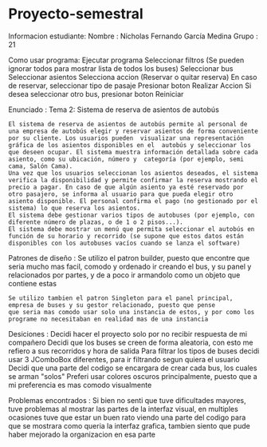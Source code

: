 # Proyecto-semestral

Informacion estudiante:
    Nombre : Nícholas Fernando García Medina
    Grupo : 21

Como usar programa:
    Ejecutar programa
    Seleccionar filtros (Se pueden ignorar todos para mostrar lista de todos los buses)
    Seleccionar bus
    Seleccionar asientos
    Selecciona accion (Reservar o quitar reserva)
    En caso de reservar, seleccionar tipo de pasaje
    Presionar boton Realizar Accion
    Si desea seleccionar otro bus, presionar boton Reiniciar

Enunciado : 
    Tema 2: Sistema de reserva de asientos de autobús

    El sistema de reserva de asientos de autobús permite al personal de una empresa de autobús elegir y reservar asientos de forma conveniente por su cliente. Los usuarios pueden  visualizar una representación gráfica de los asientos disponibles en el  autobús y seleccionar los que deseen ocupar. El sistema muestra información detallada sobre cada asiento, como su ubicación, número y  categoría (por ejemplo, semi cama, Salón Cama).
    Una vez que los usuarios seleccionan los asientos deseados, el sistema verifica la disponibilidad y permite confirmar la reserva mostrando el precio a pagar. En caso de que algún asiento ya esté reservado por otro pasajero, se informa al usuario para que pueda elegir otro asiento disponible. El personal confirma el pago (no gestionado por el sistema) lo que reserva los asientos.
    El sistema debe gestionar varios tipos de autobuses (por ejemplo, con diferente número de plazas, o de 1 o 2 pisos...).
    El sistema debe mostrar un menú que permita seleccionar el autobús en función de su horario y recorrido (se supone que estos datos están disponibles con los autobuses vacíos cuando se lanza el software)


Patrones de diseño :
    Se utilizo el patron builder, puesto que encontre que seria mucho mas facil, 
    comodo y ordenado ir creando el bus, y su panel y relacionados por partes, y de a poco ir armandolo como 
    un objeto que contiene estas

    Se utilizo tambien el patron Singleton para el panel principal, empresa de buses y su gestor relacionado, puesto que pense
    que seria mas comodo usar solo una instancia de estos, y por como los programe no necesitaban en realidad mas de una instancia

Desiciones :
    Decidi hacer el proyecto solo por no recibir respuesta de mi compañero
    Decidi que los buses se creen de forma aleatoria, con esto me refiero a sus recorridos y hora de salida
    Para filtrar los tipos de buses decidi usar 3 JComboBox diferentes, para ir filtrando segun quiera el usuario
    Decidi que una parte del codigo se encargara de crear cada bus, los cuales se arman "solos"
    Preferi usar colores oscuros principalmente, puesto que a mi preferencia es mas comodo visualmente

Problemas encontrados :
    Si bien no senti que tuve dificultades mayores, tuve problemas al mostrar las partes de la interfaz visual, 
    en multiples ocasiones tuve que estar un buen rato viendo una parte del codigo para que se mostrara como 
    queria la interfaz grafica, tambien siento que pude haber mejorado la organizacion en esa parte


